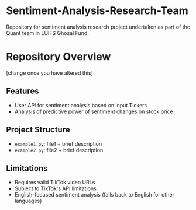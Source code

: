 # Sentiment-Analysis-Research-Team
Repository for sentiment analysis research project undertaken as part of the Quant team in LUIFS Ghosal Fund. 


# Repository Overview
[change once you have altered this]

## Features
- User API for sentiment analysis based on input Tickers
- Analysis of predictive power of sentiment changes on stock price

## Project Structure

- `example1.py`: file1 + brief description
- `example2.py`: file2 + brief description

## Limitations

- Requires valid TikTok video URLs
- Subject to TikTok's API limitations
- English-focused sentiment analysis (falls back to English for other languages)

<!--## License

MIT License-->

